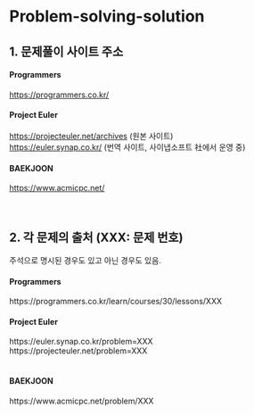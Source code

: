 # Problem-solving-solution
## 1. 문제풀이 사이트 주소
#### Programmers
https://programmers.co.kr/
<br/>
#### Project Euler
https://projecteuler.net/archives (원본 사이트)  
https://euler.synap.co.kr/        (번역 사이트, 사이냅소프트 社에서 운영 중) 
<br/>
#### BAEKJOON
https://www.acmicpc.net/
<br/>
<br/>
<br/>
## 2. 각 문제의 출처 (XXX: 문제 번호)  
주석으로 명시된 경우도 있고 아닌 경우도 있음.  
#### Programmers
https:/<hi1>/programmers.co.kr/learn/courses/30/lessons/XXX
<br/>
#### Project Euler  
https://<hi1>euler.synap.co.kr/problem=XXX  
https://<hi1>projecteuler.net/problem=XXX  
<br/>
#### BAEKJOON  
https://<hi1>www<hi1>.acmicpc.net/problem/XXX
